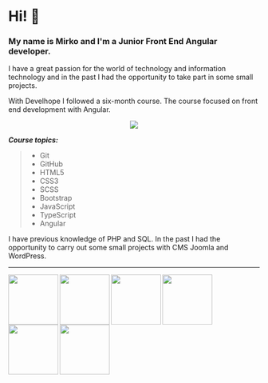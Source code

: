 # Hi! 👋

### My name is Mirko and I'm a Junior Front End Angular developer.

I have a great passion for the world of technology and information technology and in the past I had the opportunity to take part in some small projects.

With Develhope I followed a six-month course. The course focused on front end development with Angular.

<div align="center">
<img
     src="https://api.accredible.com/v1/frontend/credential_website_embed_image/badge/40724339"
     align="center"/>
</div>

***Course topics:***
> - Git
> - GitHub
> - HTML5
> - CSS3
> - SCSS
> - Bootstrap
> - JavaScript
> - TypeScript
> - Angular

I have previous knowledge of PHP and SQL. In the past I had the opportunity to carry out some small projects with CMS Joomla and WordPress.

***

<!-- HTML5 -->
<img
   src="https://upload.wikimedia.org/wikipedia/commons/thumb/6/61/HTML5_logo_and_wordmark.svg/512px-HTML5_logo_and_wordmark.svg.png"
   height="100"
   align="left" />
<!-- CSS3 -->
<img
   src="https://upload.wikimedia.org/wikipedia/commons/thumb/d/d5/CSS3_logo_and_wordmark.svg/363px-CSS3_logo_and_wordmark.svg.png"
   height="100"
   align="left" />
<!-- JavaScript -->
<img
   src="https://upload.wikimedia.org/wikipedia/commons/thumb/7/73/Javascript-736400_960_720.png/600px-Javascript-736400_960_720.png"
   height="100"
   align="left" />
<!-- TypScript -->
<img
   src="https://devexp.io/wp-content/uploads/2019/05/ts.png"
   height="100"
   align="left" />
<!-- Angular -->
<img
   src="https://upload.wikimedia.org/wikipedia/commons/thumb/c/cf/Angular_full_color_logo.svg/512px-Angular_full_color_logo.svg.png"
   height="100"
   align="left" />
<!-- PHP -->
<img
   src="https://upload.wikimedia.org/wikipedia/commons/thumb/2/27/PHP-logo.svg/1024px-PHP-logo.svg.png"
   height="100"
   align="left" />
  
<!--
**giglioDomenicoMirko/giglioDomenicoMirko** is a ✨ _special_ ✨ repository because its `README.md` (this file) appears on your GitHub profile.

Here are some ideas to get you started:

- 🔭 I’m currently working on ...
- 🌱 I’m currently learning ...
- 👯 I’m looking to collaborate on ...
- 🤔 I’m looking for help with ...
- 💬 Ask me about ...
- 📫 How to reach me: ...
- 😄 Pronouns: ...
- ⚡ Fun fact: ...
-->
